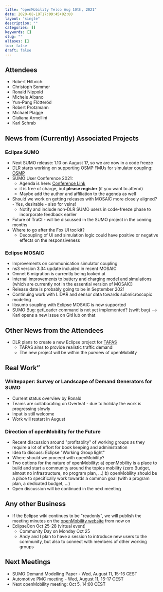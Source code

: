 ```yaml
---
title: "openMobility Telco Aug 10th, 2021"
date: 2020-08-10T17:09:45+02:00
layout: "single"
description: ""
categories: []
keywords: []
slug: ""
aliases: []
toc: false
draft: false
---
```


## Attendees

- Robert Hilbrich
- Christoph Sommer
- Ronald Nippold
- Michele Albano
- Yun-Pang Flötteröd
- Robert Protzmann
- Michael Plagge
- Giuliana Armellini
- Karl Schrab

## News from (Currently) Associated Projects

### Eclipse SUMO

- Next SUMO release: 1.10 on August 17, so we are now in a code freeze
- DLR starts working on supporting OSMP FMUs for simulator coupling: [OSMP](https://opensimulationinterface.github.io/osi-documentation/osi-sensor-model-packaging/doc/specification.html)
- SUMO User Conference 2021: 
  - Agenda is here: [Conference Link](https://www.eclipse.org/sumo/conference/)
  - it is free of charge, but **please register** (if you want to attend)
  - Maybe add the author and affiliation to the agenda as well
- Should we work on getting releases with MOSAIC more closely aligned? - Yes, desirable - also for veins!
  - Notify and include non-DLR SUMO users in code-freeze phase to incorporate feedback earlier
- Future of TraCI - will be discussed in the SUMO project in the coming months
- Where to go after the Fox UI toolkit?
  - Decoupling of UI and simulation logic could have positive or negative effects on the responsiveness

### Eclipse MOSAIC

- Improvements on communication simulator coupling
- ns3 version 3.34 update included in recent MOSAIC
- Omnet 6 migration is currently being looked at
- Internal improvements to battery and charging model and simulations (which are currently not in the essential version of MOSAIC)
- Release date is probably going to be in September 2021
- Continuing work with LIDAR and sensor data towards submicroscopic modeling
- libsumo soupling with Eclipse MOSAIC is now supported
- SUMO Bug: getLeader command is not yet implemented? (swift bug) --> Karl opens a new issue on GitHub on that

## Other News from the Attendees

- DLR plans to create a new Eclipse project for [TAPAS](https://github.com/dlr-vf/tapas)
  - TAPAS aims to provide realistic traffic demand
  - The new project will be within the purview of openMobility

## Real Work”

### Whitepaper: Survey or Landscape of Demand Generators for SUMO

- Current status overview by Ronald
- Teams are collaborating on Overleaf - due to holiday the work is progressing slowly
- Input is still welcome
- Work will restart in August

### Direction of openMobility for the Future

- Recent discussion around "profitablity" of working groups as they require a lot of effort for book keeping and administration
- Idea to discuss: Eclipse "Working Group light"
- Where should we proceed with openMobility?
- Two options for the nature of openMobility:
  a) openMobility is a place to build and start a community around the topics mobility (zero Budget, almost no infrastructure, no program plan, ...)
  b) openMobility should be a place to specifically work towards a common goal (with a program plan, a dedicated budget, ...)
- Open discussion will be continued in the next meeting

## Any other Business

- If the Eclipse wiki continues to be "readonly", we will publish the meeting minutes on the [openMobility website](openMobility.eclipse.org) from now on
- EclipseCon Oct 25-28 (virtual event)
  - Community Day on Monday Oct 25
  - Andy and I plan to have a session to introduce new users to the community, but also to connect with members of other working groups

## Next Meetings

- SUMO Demand Modelling Paper - Wed, August 11, 15-16 CEST
- Automotive PMC meeting - Wed, August 11, 16-17 CEST
- Next openMobility meeting: Oct 5, 14:00 CEST

